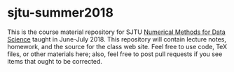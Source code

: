 # sjtu-summer2018

This is the course material repository for 
SJTU [Numerical Methods for Data Science][nmds] taught in June-July 2018.
This repository will contain lecture notes, homework, and the source
for the class web site.  Feel free to use code, TeX files, or other
materials here; also, feel free to post pull requests if you see items
that ought to be corrected.

[nmds]: http://www.cs.cornell.edu/~bindel/class/sjtu-summer18
